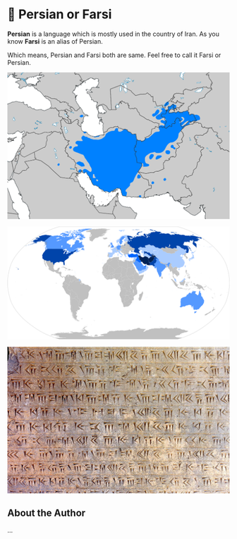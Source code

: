 # 🕌 Persian or Farsi

**Persian** is a language which is mostly used in the country of Iran. As you know **Farsi**
is an alias of Persian.

Which means, Persian and Farsi both are same. Feel free to call it Farsi or
Persian.

![Areas with Persian-speakers as mother tongue](_static/images/persian-farsi/Persian-Language-Location-Map.svg.png)

![Map showing the presence of Persian speakers in the countries of the world by shades of blue](_static/images/persian-farsi/Map-of-Persian-speakers.svg.png)

![An Old Persian inscription written in Old Persian cuneiform in Persepolis, Iran](_static/images/persian-farsi/Perspolis-Inscription.jpg)

## About the Author

...
